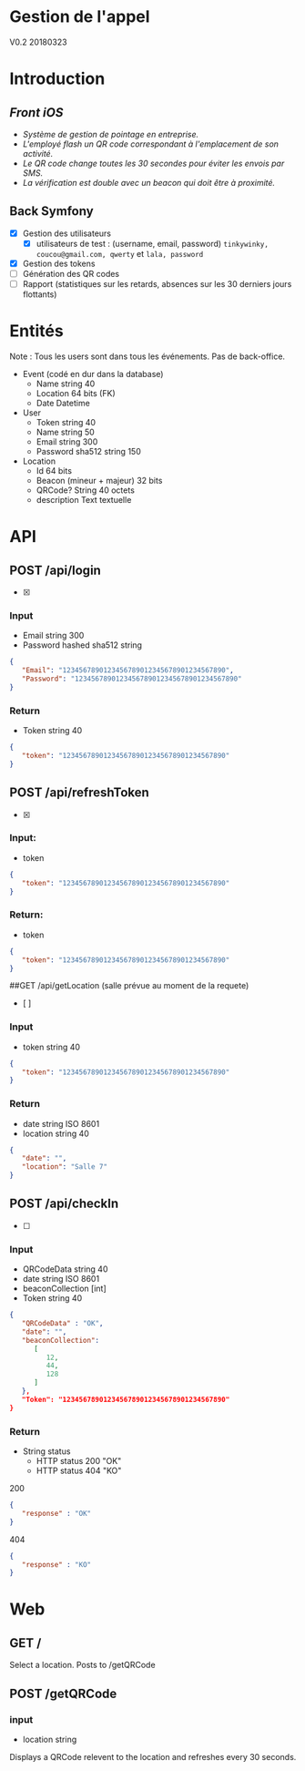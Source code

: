 
# Gestion de l'appel  
V0.2 20180323  
  
# Introduction  
  
## *Front iOS*  
  
* *Système de gestion de pointage en entreprise.*  
* *L'employé flash un QR code correspondant à l'emplacement de son activité.*   
* *Le QR code change toutes les 30 secondes pour éviter les envois par SMS.*   
* *La vérification est double avec un beacon qui doit être à proximité.*  
  
## Back Symfony  
    
 * [X] Gestion des utilisateurs  
	 * [X] utilisateurs de test : (username, email, password) ```tinkywinky, coucou@gmail.com, qwerty``` et ```lala, password```  
 * [X] Gestion des tokens 
 * [ ] Génération des QR codes  
 * [ ] Rapport (statistiques sur les retards, absences sur les 30 derniers jours flottants)  

# Entités  
Note : Tous les users sont dans tous les événements. Pas de back-office.  
* Event (codé en dur dans la database)  
  * Name string 40  
  * Location 64 bits (FK)  
  * Date Datetime  
* User  
  * Token string 40  
  * Name string 50  
  * Email string 300  
  * Password sha512 string 150   
* Location  
  * Id 64 bits  
  * Beacon (mineur + majeur) 32 bits  
  * QRCode? String 40 octets  
  * description Text textuelle   
  
# API  

## POST /api/login 
   * [X]
### Input  
  
* Email string 300  
* Password hashed sha512 string   
  
```json  
{  
   "Email": "1234567890123456789012345678901234567890",  
   "Password": "1234567890123456789012345678901234567890"  
}  
```  
  
### Return  
  
* Token string 40  
  
```json  
{  
   "token": "1234567890123456789012345678901234567890"  
}  
```  
  
## POST /api/refreshToken
* [X] 
  
### Input:  
  
* token  
  
```json  
{  
   "token": "1234567890123456789012345678901234567890"  
}  
```  
  
### Return:  
  
* token  
  
```json  
{  
   "token": "1234567890123456789012345678901234567890"  
}  
```  
##GET /api/getLocation (salle prévue au moment de la requete)
  * [ ]
  
### Input  
  
* token string 40  
  
```json  
{  
   "token": "1234567890123456789012345678901234567890"  
}  
```  
  
  
### Return  
  
* date string ISO 8601  
* location string 40  
  
```json  
{  
   "date": "",  
   "location": "Salle 7"  
}  
```  

## POST /api/checkIn
  * [ ] 
### Input  
  
* QRCodeData string 40  
* date string ISO 8601  
* beaconCollection \[int\]  
* Token string 40  
  
```json  
{  
   "QRCodeData" : "OK",  
   "date": "",  
   "beaconCollection":  
      [  
         12,  
         44,   
         128  
      ]  
   },  
   "Token": "1234567890123456789012345678901234567890"  
}  
```  
  
### Return  
  
* String status  
   * HTTP status 200 "OK"  
   * HTTP status 404 "KO"  
  
200  
```json  
{  
   "response" : "OK"  
}  
```  
  
404  
```json  
{  
   "response" : "KO"  
}  
```  
  
  
# Web  
  
## GET /  
  
Select a location. Posts to /getQRCode  
  
## POST /getQRCode  
  
### input  
  
* location string  
  
Displays a QRCode relevent to the location and refreshes every 30 seconds.
